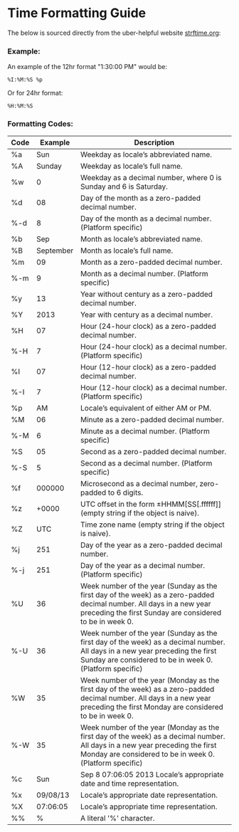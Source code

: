 # Time Formatting Guide
The below is sourced directly from the uber-helpful website [strftime.org](<https:?/https://strftime.org/>):

### Example:
An example of the 12hr format "1:30:00 PM" would be:

`%I:%M:%S %p`

Or for 24hr format:

`%H:%M:%S`

### Formatting Codes:

Code|	Example	|Description
| --- | --- | --- |
%a	|Sun	|Weekday as locale’s abbreviated name.
%A	|Sunday|	Weekday as locale’s full name.
%w|	0|	Weekday as a decimal number, where 0 is Sunday and 6 is Saturday.
%d	|08|	Day of the month as a zero-padded decimal number.
%-d	|8|	Day of the month as a decimal number. (Platform specific)
%b	|Sep|	Month as locale’s abbreviated name.
%B	|September|	Month as locale’s full name.
%m	|09|	Month as a zero-padded decimal number.
%-m	|9|	Month as a decimal number. (Platform specific)
%y	|13|	Year without century as a zero-padded decimal number.
%Y	|2013|	Year with century as a decimal number.
%H	|07|	Hour (24-hour clock) as a zero-padded decimal number.
%-H	|7|	Hour (24-hour clock) as a decimal number. (Platform specific)
%I	|07|	Hour (12-hour clock) as a zero-padded decimal number.
%-I	|7|	Hour (12-hour clock) as a decimal number. (Platform specific)
%p	|AM|	Locale’s equivalent of either AM or PM.
%M	|06|	Minute as a zero-padded decimal number.
%-M	|6|	Minute as a decimal number. (Platform specific)
%S	|05|	Second as a zero-padded decimal number.
%-S	|5|	Second as a decimal number. (Platform specific)
%f	|000000|	Microsecond as a decimal number, zero-padded to 6 digits.
%z	|+0000|	UTC offset in the form ±HHMM[SS[.ffffff]] (empty string if the object is naive).
%Z	|UTC|	Time zone name (empty string if the object is naive).
%j	|251|	Day of the year as a zero-padded decimal number.
%-j	|251|	Day of the year as a decimal number. (Platform specific)
%U	|36|	Week number of the year (Sunday as the first day of the week) as a zero-padded decimal number. All days in a new year preceding the first Sunday are considered to be in week 0.
%-U	|36|	Week number of the year (Sunday as the first day of the week) as a decimal number. All days in a new year preceding the first Sunday are considered to be in week 0. (Platform specific)
%W	|35|	Week number of the year (Monday as the first day of the week) as a zero-padded decimal number. All days in a new year preceding the first Monday are considered to be in week 0.
%-W	|35|	Week number of the year (Monday as the first day of the week) as a decimal number. All days in a new year preceding the first Monday are considered to be in week 0. (Platform specific)
%c	|Sun| Sep 8 07:06:05 2013	Locale’s appropriate date and time representation.
%x	|09/08/13|	Locale’s appropriate date representation.
%X	|07:06:05|	Locale’s appropriate time representation.
%%	|%|	A literal '%' character.